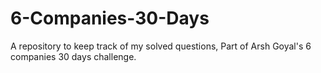 ﻿# 6-Companies-30-Days
 
 A repository to keep track of my solved questions,
 Part of Arsh Goyal's 6 companies 30 days challenge.
